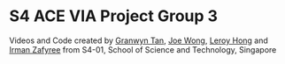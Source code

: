 # S4 ACE VIA Project Group 3

Videos and Code created by [Granwyn Tan](), [Joe Wong](), [Leroy Hong]() and [Irman Zafyree]() from S4-01, School of Science and Technology, Singapore
